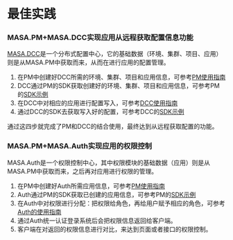 # 最佳实践

### MASA.PM+MASA.DCC实现应用从远程获取配置信息功能

[MASA.DCC](stack/dcc/introduce)是一个分布式配置中心，它的基础数据（环境、集群、项目、应用）则是从MASA.PM中获取而来，从而在进行应用的配置管理。

1. 在PM中创建好DCC所需的环境、集群、项目和应用信息，可参考[PM使用指南](stack/pm/get-started)
2. DCC通过PM的SDK获取创建好的环境、集群、项目和应用信息，可参考PM的[SDK示例](stack/pm/sdk-instance)
3. 在DCC中对相应的应用进行配置写入，可参考[DCC使用指南](stack/dcc/get-started)
4. 通过DCC的SDK去获取写入好的配置，可参考DCC的[SDK示例](stack/dcc/sdk-instance)

通过这四步就完成了PM和DCC的结合使用，最终达到从远程获取配置的功能。

### MASA.PM+MASA.Auth实现应用的权限控制

MASA.Auth是一个权限控制中心，其中权限模块的基础数据（应用）则是从MASA.PM中获取而来，之后再对应用进行权限的管理。

1. 在PM中创建好Auth所需应用信息，可参考[PM使用指南](stack/pm/get-started)
2. Auth通过PM的SDK获取已创建的应用信息，可参考PM的[SDK示例](stack/pm/sdk-instance)
3. 在Auth中对权限进行分配：把权限给角色，再给用户赋予相应的角色，可参考[Auth的使用指南](stack/auth/use-guide/permission)
4. 通过Auth统一认证登录系统后会把权限信息返回给客户端。
5. 客户端在对返回的权限信息进行对比，来达到页面或者接口的权限控制。
